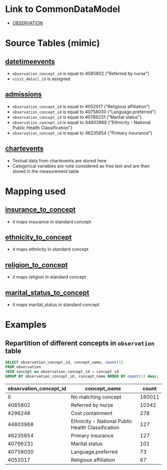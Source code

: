 # Link to CommonDataModel
- [OBSERVATION](https://github.com/OHDSI/CommonDataModel/wiki/OBSERVATION)

# Source Tables (mimic)

## [datetimeevents](https://mimic.physionet.org/mimictables/datetimeevents/)

- `observation_concept_id` is equal to 4085802 ("Referred by nurse")
- `visit_detail_id` is assigned

## [admissions](https://mimic.physionet.org/mimictables/admissions/)

- `observation_concept_id` is equal to 4052017  ("Religious affiliation")
- `observation_concept_id` is equal to 40758030 ("Language.preferred")
- `observation_concept_id` is equal to 40766231 ("Marital status")
- `observation_concept_id` is equal to 44803968 ("Ethnicity - National Public Health Classification")
- `observation_concept_id` is equal to 46235654 ("Primary insurance")

## [chartevents](https://mimic.physionet.org/mimictables/chartevents/)

- Textual data from chartevents are stored here
- Categorical variables are note considered as free text and are then stored in the measurement table

# Mapping used

## [insurance_to_concept](https://github.com/MIT-LCP/mimic-omop/blob/master/extras/concept/insurance_to_concept.csv)

- it maps insurance in standard concept 

## [ethnicity_to_concept](https://github.com/MIT-LCP/mimic-omop/blob/master/extras/concept/ethnicity_to_concept.csv)

- it maps ethnicity in standard concept 

## [religion_to_concept](https://github.com/MIT-LCP/mimic-omop/blob/master/extras/concept/religion_to_concept.csv)

- it maps religion in standard concept 

## [marital_status_to_concept](github.com/MIT-LCP/mimic-omop/blob/master/extras/concept/marital_status_to_concept.csv)

- it maps marital_status in standard concept 

# Examples

## Repartition of different concepts in `observation` table

``` sql
SELECT observation_concept_id, concept_name, count(1) 
FROM observation 
JOIN concept on observation_concept_id = concept_id 
GROUP BY observation_concept_id, concept_name ORDER BY count(1) desc;
```
| observation_concept_id |                   concept_name                    | count|
|------------------------|---------------------------------------------------|--------|
|                      0 | No matching concept                               | 160011|
|                4085802 | Referred by nurse                                 |  10342|
|                4296248 | Cost containment                                  |    278|
|               44803968 | Ethnicity - National Public Health Classification |    127|
|               46235654 | Primary insurance                                 |    127|
|               40766231 | Marital status                                    |    101|
|               40758030 | Language.preferred                                |     73|
|                4052017 | Religious affiliation                             |     67|
